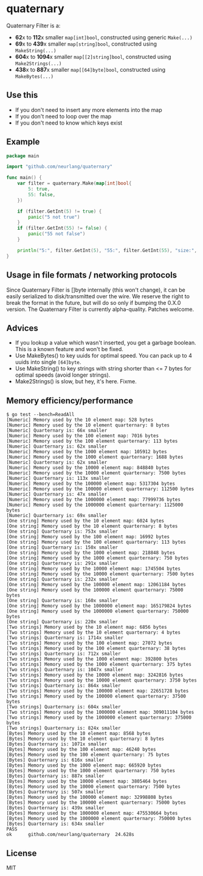 # quaternary
Quaternary Filter is a:

* **62**x to **112**x smaller `map[int]bool`, constructed using generic `Make(...)`
* **69**x to **439**x smaller `map[string]bool`, constructed using `MakeString(...)`
* **604**x to **1094**x smaller `map[[2]string]bool`, constructed using `Make2Strings(...)`
* **438**x to **887**x smaller `map[[64]byte]bool`, constructed using `MakeBytes(...)`

## Use this

* If you don't need to insert any more elements into the map
* If you don't need to loop over the map
* If you don't need to know which keys exist

## Example

```go
package main

import "github.com/neurlang/quaternary"

func main() {
	var filter = quaternary.Make(map[int]bool{
		5: true,
		55: false,
	})

	if (filter.GetInt(5) != true) {
		panic("5 not true")
	}
	if (filter.GetInt(55) != false) {
		panic("55 not false")
	}

	println("5:", filter.GetInt(5), "55:", filter.GetInt(55), "size:", len(filter), "B")
}
```

## Usage in file formats / networking protocols

Since Quaternary Filter is []byte internally (this won't change), it can be
easily serialized to disk/transmitted over the wire.
We reserve the right to break the format in the future, but will do so only if bumping the 0.X.0 version.
The Quaternary Filter is currently alpha-quality. Patches welcome.

## Advices

* If you lookup a value which wasn't inserted, you get a garbage boolean. This is a known feature and won't be fixed.
* Use MakeBytes() to key uuids for optimal speed. You can pack up to 4 uuids into single `[64]byte`.
* Use MakeString() to key strings with string shorter than <= 7 bytes for optimal speeds (avoid longer strings).
* Make2Strings() is slow, but hey, it's here. Fixme.

## Memory efficiency/performance

```
$ go test --bench=ReadAll
[Numeric] Memory used by the 10 element map: 528 bytes
[Numeric] Memory used by the 10 element quarternary: 8 bytes
[Numeric] Quarternary is: 66x smaller
[Numeric] Memory used by the 100 element map: 7016 bytes
[Numeric] Memory used by the 100 element quarternary: 113 bytes
[Numeric] Quarternary is: 62x smaller
[Numeric] Memory used by the 1000 element map: 105912 bytes
[Numeric] Memory used by the 1000 element quarternary: 1688 bytes
[Numeric] Quarternary is: 62x smaller
[Numeric] Memory used by the 10000 element map: 848840 bytes
[Numeric] Memory used by the 10000 element quarternary: 7500 bytes
[Numeric] Quarternary is: 113x smaller
[Numeric] Memory used by the 100000 element map: 5317304 bytes
[Numeric] Memory used by the 100000 element quarternary: 112500 bytes
[Numeric] Quarternary is: 47x smaller
[Numeric] Memory used by the 1000000 element map: 77999736 bytes
[Numeric] Memory used by the 1000000 element quarternary: 1125000 bytes
[Numeric] Quarternary is: 69x smaller
[One string] Memory used by the 10 element map: 6024 bytes
[One string] Memory used by the 10 element quarternary: 8 bytes
[One string] Quarternary is: 753x smaller
[One string] Memory used by the 100 element map: 16992 bytes
[One string] Memory used by the 100 element quarternary: 113 bytes
[One string] Quarternary is: 150x smaller
[One string] Memory used by the 1000 element map: 218848 bytes
[One string] Memory used by the 1000 element quarternary: 750 bytes
[One string] Quarternary is: 291x smaller
[One string] Memory used by the 10000 element map: 1745504 bytes
[One string] Memory used by the 10000 element quarternary: 7500 bytes
[One string] Quarternary is: 232x smaller
[One string] Memory used by the 100000 element map: 12061184 bytes
[One string] Memory used by the 100000 element quarternary: 75000 bytes
[One string] Quarternary is: 160x smaller
[One string] Memory used by the 1000000 element map: 165179824 bytes
[One string] Memory used by the 1000000 element quarternary: 750000 bytes
[One string] Quarternary is: 220x smaller
[Two strings] Memory used by the 10 element map: 6856 bytes
[Two strings] Memory used by the 10 element quarternary: 4 bytes
[Two strings] Quarternary is: 1714x smaller
[Two strings] Memory used by the 100 element map: 27072 bytes
[Two strings] Memory used by the 100 element quarternary: 38 bytes
[Two strings] Quarternary is: 712x smaller
[Two strings] Memory used by the 1000 element map: 392800 bytes
[Two strings] Memory used by the 1000 element quarternary: 375 bytes
[Two strings] Quarternary is: 1047x smaller
[Two strings] Memory used by the 10000 element map: 3242816 bytes
[Two strings] Memory used by the 10000 element quarternary: 3750 bytes
[Two strings] Quarternary is: 864x smaller
[Two strings] Memory used by the 100000 element map: 22651728 bytes
[Two strings] Memory used by the 100000 element quarternary: 37500 bytes
[Two strings] Quarternary is: 604x smaller
[Two strings] Memory used by the 1000000 element map: 309011104 bytes
[Two strings] Memory used by the 1000000 element quarternary: 375000 bytes
[Two strings] Quarternary is: 824x smaller
[Bytes] Memory used by the 10 element map: 8568 bytes
[Bytes] Memory used by the 10 element quarternary: 8 bytes
[Bytes] Quarternary is: 1071x smaller
[Bytes] Memory used by the 100 element map: 46240 bytes
[Bytes] Memory used by the 100 element quarternary: 75 bytes
[Bytes] Quarternary is: 616x smaller
[Bytes] Memory used by the 1000 element map: 665920 bytes
[Bytes] Memory used by the 1000 element quarternary: 750 bytes
[Bytes] Quarternary is: 887x smaller
[Bytes] Memory used by the 10000 element map: 3805464 bytes
[Bytes] Memory used by the 10000 element quarternary: 7500 bytes
[Bytes] Quarternary is: 507x smaller
[Bytes] Memory used by the 100000 element map: 32998808 bytes
[Bytes] Memory used by the 100000 element quarternary: 75000 bytes
[Bytes] Quarternary is: 439x smaller
[Bytes] Memory used by the 1000000 element map: 475530664 bytes
[Bytes] Memory used by the 1000000 element quarternary: 750000 bytes
[Bytes] Quarternary is: 634x smaller
PASS
ok  	github.com/neurlang/quaternary	24.628s
```

## License

MIT
